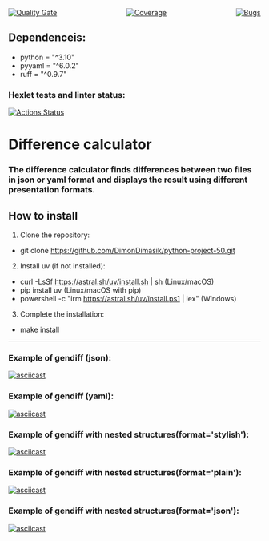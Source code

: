 
<div style="display: flex; justify-content: space-between; align-items: center;">

<!-- Quality Gate -->
<a href="https://sonarcloud.io/summary/new_code?id=DimonDimasik_python-project-50">
  <img src="https://sonarcloud.io/api/project_badges/measure?project=DimonDimasik_python-project-50&metric=alert_status" alt="Quality Gate" />
</a>

<!-- Coverage -->
<a href="https://sonarcloud.io/summary/new_code?id=DimonDimasik_python-project-50">
  <img src="https://sonarcloud.io/api/project_badges/measure?project=DimonDimasik_python-project-50&metric=coverage" alt="Coverage" />
</a>

<!-- Bugs -->
<a href="https://sonarcloud.io/summary/new_code?id=DimonDimasik_python-project-50">
  <img src="https://sonarcloud.io/api/project_badges/measure?project=DimonDimasik_python-project-50&metric=bugs" alt="Bugs" />
</a>

</div>

<!-- HTML for MD, CSS -->

## Dependenceis:
* python = "^3.10"
* pyyaml = "^6.0.2"
* ruff = "^0.9.7"

### Hexlet tests and linter status:
[![Actions Status](https://github.com/DimonDimasik/python-project-50/actions/workflows/hexlet-check.yml/badge.svg)](https://github.com/DimonDimasik/python-project-50/actions)

# Difference calculator

### The difference calculator finds differences between two files in json or yaml format and displays the result using different presentation formats.

## How to install
1) Clone the repository: 
* git clone https://github.com/DimonDimasik/python-project-50.git
2) Install uv (if not installed):
* curl -LsSf https://astral.sh/uv/install.sh | sh (Linux/macOS)
* pip install uv (Linux/macOS with pip)
* powershell -c "irm https://astral.sh/uv/install.ps1 | iex" (Windows)
3) Сomplete the installation:
* make install
---

### Example of gendiff (json):
[![asciicast](https://asciinema.org/a/RuSg4K1nqHjojE4RdJHIoA4p0.svg)](https://asciinema.org/a/RuSg4K1nqHjojE4RdJHIoA4p0)

### Example of gendiff (yaml):
[![asciicast](https://asciinema.org/a/WvsZrGC05IJkOBMlvhal6GH3T.svg)](https://asciinema.org/a/WvsZrGC05IJkOBMlvhal6GH3T)

### Example of gendiff with nested structures(format='stylish'):
[![asciicast](https://asciinema.org/a/p7R6KKhllxpuRX88SoJHoENGO.svg)](https://asciinema.org/a/p7R6KKhllxpuRX88SoJHoENGO)

### Example of gendiff with nested structures(format='plain'):
[![asciicast](https://asciinema.org/a/3Qjktlf8SuD2d1vvyt8ZhOCjW.svg)](https://asciinema.org/a/3Qjktlf8SuD2d1vvyt8ZhOCjW)

### Example of gendiff with nested structures(format='json'):
[![asciicast](https://asciinema.org/a/lOzOTxXoL8Kv0343JuaS5L3sl.svg)](https://asciinema.org/a/lOzOTxXoL8Kv0343JuaS5L3sl)
